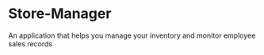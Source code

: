 # Store-Manager 
An application that helps you manage your inventory and monitor employee sales records
